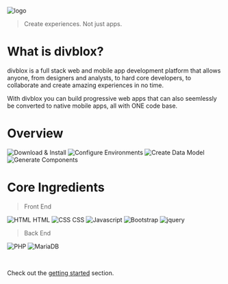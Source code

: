 ![logo](_media/divblox-logo-1.png ':size=200')

> Create experiences. Not just apps.

# What is divblox?
<p>divblox is a full stack web and mobile app development platform that allows anyone, from designers and analysts, to hard core developers, to collaborate and create amazing experiences in no time.</p>
<p>With divblox you can build progressive web apps that can also seemlessly be converted to native mobile apps, all with ONE code base.</p>

# Overview
![Download & Install](_media/dx_download_install.svg ':size=180')
![Configure Environments](_media/dx_configure_environments.svg ':size=180')
![Create Data Model](_media/dx_create_a_data_model.svg ':size=180')
![Generate Components](_media/dx_components_generate.svg ':size=180')

# Core Ingredients

> Front End

![HTML](_media/html.ico ':size=100') HTML
![CSS](_media/css.png ':size=85') CSS
![Javascript](_media/js.jpg ':size=88')
![Bootstrap](_media/bootstrap.png ':size=100')
![jquery](_media/jquery.png ':size=85')

> Back End

![PHP](_media/php.png ':size=100')
![MariaDB](_media/mariadb.png ':size=85')

<br/>

Check out the [getting started](getting-started.md) section.